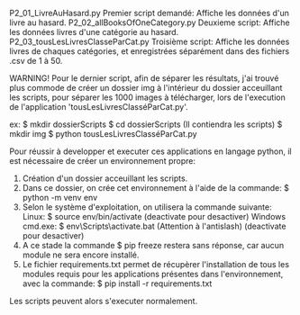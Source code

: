 P2_01_LivreAuHasard.py	Premier script demandé: Affiche les données d'un livre au hasard.
P2_02_allBooksOfOneCategory.py Deuxieme script: Affiche les données livres d'une catégorie au hasard.
P2_03_tousLesLivresClasseParCat.py Troisième script: Affiche les données livres de chaques catégories,
et enregistrées séparément dans des fichiers .csv de 1 à 50.

WARNING!
Pour le dernier script, afin de séparer les résultats, j'ai trouvé plus commode de créer
un dossier img à l'intérieur du dossier acceuillant les scripts, pour séparer les 1000 images
à télécharger, lors de l'execution de l'application 'tousLesLivresClasséParCat.py'.

ex: $ mkdir dossierScripts
    $ cd dossierScripts (Il contiendra les scripts)
    $ mkdir img
    $ python tousLesLivresClasséParCat.py	

Pour réussir à developper et executer ces applications en langage python,
il est nécessaire de créer un environnement propre:
1. Création d'un dossier acceuillant les scripts.
2. Dans ce dossier, on crée cet environnement à l'aide de la commande:
	$ python -m venv env
3. Selon le système d'exploitation, on utilisera la commande suivante:
	Linux:	 $ source env/bin/activate		(deactivate pour desactiver)
	Windows cmd.exe: $ env\Scripts\activate.bat	(Attention à l'antislash) (deactivate pour desactiver)
4. A ce stade la commande $ pip freeze restera sans réponse, car aucun module
	ne sera encore installé.
5. Le fichier requirements.txt permet de récupèrer l'installation de tous les
 modules requis pour les applications présentes dans l'environnement, avec la 
 commande: $ pip install -r requirements.txt

Les scripts peuvent alors s'executer normalement. 
